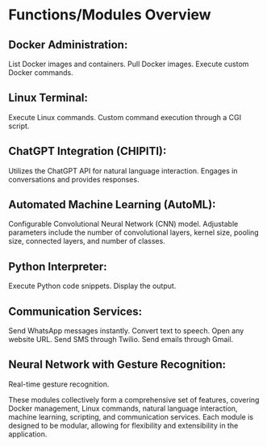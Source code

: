 <h1>Functions/Modules Overview</h1>

<h2>Docker Administration:</h2>

List Docker images and containers.
Pull Docker images.
Execute custom Docker commands.
<h2>Linux Terminal:</h2>

Execute Linux commands.
Custom command execution through a CGI script.
<h2>ChatGPT Integration (CHIPITI):</h2>

Utilizes the ChatGPT API for natural language interaction.
Engages in conversations and provides responses.
<h2>Automated Machine Learning (AutoML):</h2>

Configurable Convolutional Neural Network (CNN) model.
Adjustable parameters include the number of convolutional layers, kernel size, pooling size, connected layers, and number of classes.
<h2>Python Interpreter:</h2>

Execute Python code snippets.
Display the output.
<h2>Communication Services:</h2>

Send WhatsApp messages instantly.
Convert text to speech.
Open any website URL.
Send SMS through Twilio.
Send emails through Gmail.
<h2>Neural Network with Gesture Recognition:</h2>
Real-time gesture recognition.

These modules collectively form a comprehensive set of features, covering Docker management, Linux commands, natural language interaction, machine learning, scripting, and communication services. Each module is designed to be modular, allowing for flexibility and extensibility in the application.
